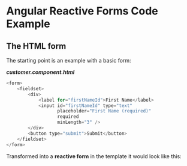 # Angular Reactive Forms Code Example

## The HTML form

The starting point is an example with a basic form:

_**customer.component.html**_

```js
<form>
    <fieldset>
        <div>
            <label for="firstNameId">First Name</label>
            <input id="firstNameId" type="text"
                   placeholder="First Name (required)"
                   required
                   minLength="3" />
        </div>
        <button type="submit">Submit</button>
    </fieldset>
</form>
```

Transformed into a **reactive form** in the template it would look like this:

